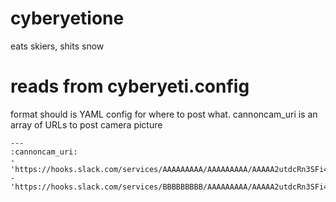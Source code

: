 # cyberyetione
eats skiers, shits snow

# reads from cyberyeti.config
format should is YAML config for where to post what.
cannoncam_uri is an array of URLs to post camera picture
```
---
:cannoncam_uri:
- 'https://hooks.slack.com/services/AAAAAAAAA/AAAAAAAAA/AAAAA2utdcRn3SFi4RyLeKLY'
- 'https://hooks.slack.com/services/BBBBBBBBB/AAAAAAAAA/AAAAA2utdcRn3SFi4RyLeKLY'
```
